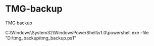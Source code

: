 # TMG-backup
TMG backup

C:\Windows\System32\WindowsPowerShell\v1.0\powershell.exe
-file "D:\tmg_backup\tmg_backup.ps1"
